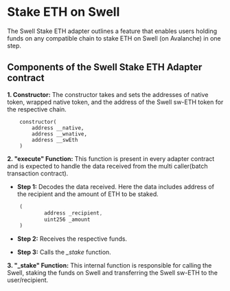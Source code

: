 # Stake ETH on Swell

The Swell Stake ETH adapter outlines a feature that enables users holding funds on any compatible chain to stake ETH on Swell (on Avalanche) in one step.

## Components of the Swell Stake ETH Adapter contract

**1. Constructor:** The constructor takes and sets the addresses of native token, wrapped native token, and the address of the Swell sw-ETH token for the respective chain.

```solidity
    constructor(
        address __native,
        address __wnative,
        address __swEth
    )
```

**2. "execute" Function:** This function is present in every adapter contract and is expected to handle the data received from the multi caller(batch transaction contract).

- **Step 1:** Decodes the data received. Here the data includes address of the recipient and the amount of ETH to be staked.

```javascript
    (         
            address _recipient, 
            uint256 _amount
    )
```

- **Step 2:** Receives the respective funds.

- **Step 3:** Calls the *_stake* function.

**3. "_stake" Function:** This internal function is responsible for calling the Swell, staking the funds on Swell and transferring the Swell sw-ETH to the user/recipient.

